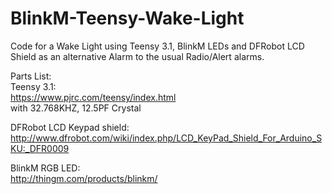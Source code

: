 # BlinkM-Teensy-Wake-Light
Code for a Wake Light using Teensy 3.1, BlinkM LEDs and DFRobot LCD Shield as an alternative Alarm to the usual Radio/Alert alarms.  

Parts List:  
Teensy 3.1:  
https://www.pjrc.com/teensy/index.html  
   with 32.768KHZ, 12.5PF Crystal  
  
DFRobot LCD Keypad shield:  
http://www.dfrobot.com/wiki/index.php/LCD_KeyPad_Shield_For_Arduino_SKU:_DFR0009  
  
BlinkM RGB LED:  
http://thingm.com/products/blinkm/
